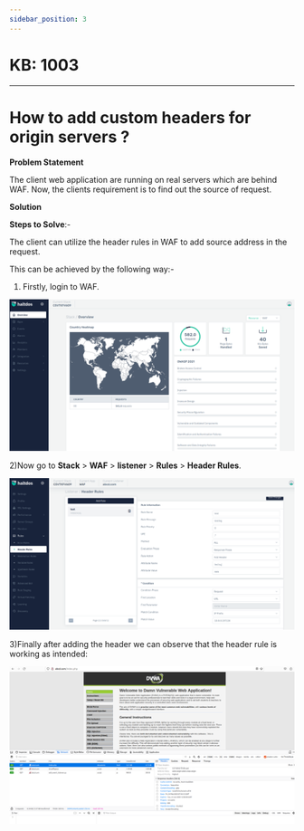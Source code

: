```yaml
---
sidebar_position: 3
---
```


# KB: 1003

---

# How to add custom headers for origin servers ?

**Problem Statement**

The client web application are running on real servers which are behind WAF. Now, the clients requirement is to find out the source of request.

**Solution**

**Steps to Solve**:-

The client can utilize the header rules in WAF to add source address in the request.

This can be achieved by the following way:- 

1) Firstly, login to WAF.

![kb-1003](/img/waf/kb/v2/overview_kb_1003_1.png)

2)Now go to **Stack** > **WAF** > **listener** > **Rules** > **Header Rules**.

![kb-1003](/img/waf/kb/v2/header_rule_kb_1003_2.png)

3)Finally after adding the header we can observe that the header rule is working as intended: 

![kb-1003](/img/waf/kb/v2/browser_kb_1003_3.png)
